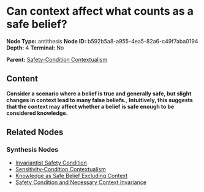 # Can context affect what counts as a safe belief?

**Node Type:** antithesis
**Node ID:** b592b5a8-a955-4ea5-82a6-c49f7aba0194
**Depth:** 4
**Terminal:** No

**Parent:** [Safety-Condition Contextualism](safety-condition-contextualism-synthesis-6f25b198-856b-4e19-ba9e-7f56fb5d6b2d.md)

## Content

**Consider a scenario where a belief is true and generally safe, but slight changes in context lead to many false beliefs.**, **Intuitively, this suggests that the context may affect whether a belief is safe enough to be considered knowledge.**

## Related Nodes

### Synthesis Nodes

- [Invariantist Safety Condition](invariantist-safety-condition-synthesis-521746a4-bf80-4528-b28a-41744dae1e31.md)
- [Sensitivity-Condition Contextualism](sensitivity-condition-contextualism-synthesis-9a66c0c5-b60f-473f-ae80-6bf86ca8a5d3.md)
- [Knowledge as Safe Belief Excluding Context](knowledge-as-safe-belief-excluding-context-synthesis-95392861-9a88-4dc1-86a7-448d6e429da3.md)
- [Safety Condition and Necessary Context Invariance](safety-condition-and-necessary-context-invariance-synthesis-6e5a64dc-b577-466a-9ce5-cf9b033eb4b8.md)
